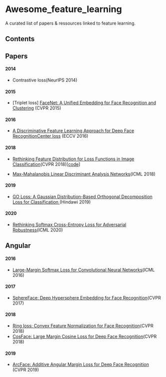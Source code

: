 # Awesome_feature_learning
A curated list of papers & ressources linked to feature learning.


## Contents



## Papers 

#### 2014
- Contrastive loss(NeurIPS 2014)
#### 2015
- [Triplet loss]
[FaceNet: A Unified Embedding for Face Recognition and Clustering](https://arxiv.org/pdf/1503.03832.pdf) (CVPR 2015)
#### 2016
- [A Discriminative Feature Learning Approach for Deep Face RecognitionCenter loss](https://ydwen.github.io/papers/WenECCV16.pdf)
(ECCV 2016)
#### 2018
- [Rethinking Feature Distribution for Loss Functions in Image Classification](https://arxiv.org/pdf/1803.02988.pdf)(CVPR 2018)[[code](https://github.com/WeitaoVan/L-GM-loss)]

- [Max-Mahalanobis Linear Discriminant Analysis Networks](https://arxiv.org/pdf/1802.09308.pdf)(ICML 2018)
#### 2019
- [GO Loss: A Gaussian Distribution-Based Orthogonal Decomposition Loss for Classification ](http://downloads.hindawi.com/journals/complexity/2019/9206053.pdf)(Hindawi 2019)
#### 2020
- [Rethinking Softmax Cross-Entropy Loss for Adversarial Robustness](https://arxiv.org/pdf/1905.10626.pdf)(ICML 2020)

## Angular

#### 2016
- [Large-Margin Softmax Loss for Convolutional Neural Networks](https://arxiv.org/pdf/1612.02295.pdf)(ICML 2016)

#### 2017
- [SphereFace: Deep Hypersphere Embedding for Face Recognition](https://arxiv.org/pdf/1704.08063.pdf)(CVPR 2017)

#### 2018
- [Ring loss: Convex Feature Normalization for Face Recognition](https://arxiv.org/pdf/1803.00130.pdf)(CVPR 2018)
- [CosFace: Large Margin Cosine Loss for Deep Face Recognition](https://arxiv.org/pdf/1801.09414.pdf)(CVPR 2018)

#### 2019
- [ArcFace: Additive Angular Margin Loss for Deep Face Recognition](https://arxiv.org/pdf/1801.07698.pdf) (CVPR 2019)
